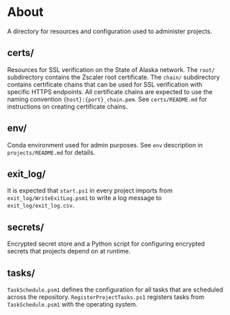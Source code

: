 # About

A directory for resources and configuration used to administer projects. 

## certs/
Resources for SSL verification on the State of Alaska network. The `root/` subdirectory contains the Zscaler root certificate. The `chain/` subdirectory contains certificate chains that can be used for SSL verification with specific HTTPS endpoints. All certificate chains are expected to use the naming convention `{host}:{port}_chain.pem`. See `certs/README.md` for instructions on creating certificate chains.

## env/
Conda environment used for admin purposes. See `env` description in `projects/README.md` for details.

## exit_log/
It is expected that `start.ps1` in every project imports from `exit_log/WriteExitLog.psm1` to write a log message to `exit_log/exit_log.csv`.

## secrets/
Encrypted secret store and a Python script for configuring encrypted secrets that projects depend on at runtime. 

## tasks/
`TaskSchedule.psm1` defines the configuration for all tasks that are scheduled across the repository.
`RegisterProjectTasks.ps1` registers tasks from `TaskSchedule.psm1` with the operating system.